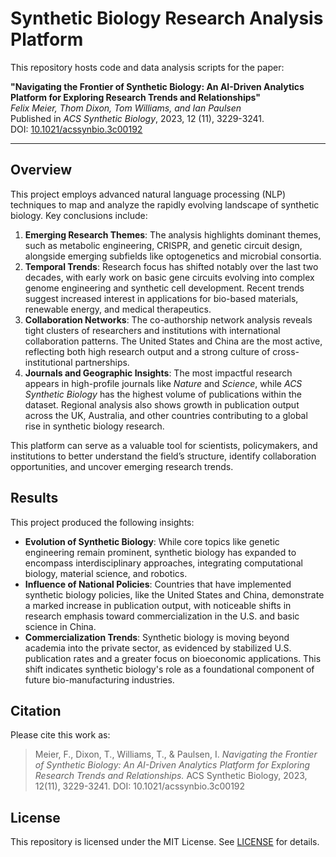 
# Synthetic Biology Research Analysis Platform

This repository hosts code and data analysis scripts for the paper:

**"Navigating the Frontier of Synthetic Biology: An AI-Driven Analytics Platform for Exploring Research Trends and Relationships"**  
*Felix Meier, Thom Dixon, Tom Williams, and Ian Paulsen*  
Published in *ACS Synthetic Biology*, 2023, 12 (11), 3229-3241.  
DOI: [10.1021/acssynbio.3c00192](https://doi.org/10.1021/acssynbio.3c00192)

---

## Overview

This project employs advanced natural language processing (NLP) techniques to map and analyze the rapidly evolving landscape of synthetic biology. Key conclusions include:

1. **Emerging Research Themes**: The analysis highlights dominant themes, such as metabolic engineering, CRISPR, and genetic circuit design, alongside emerging subfields like optogenetics and microbial consortia.
2. **Temporal Trends**: Research focus has shifted notably over the last two decades, with early work on basic gene circuits evolving into complex genome engineering and synthetic cell development. Recent trends suggest increased interest in applications for bio-based materials, renewable energy, and medical therapeutics.
3. **Collaboration Networks**: The co-authorship network analysis reveals tight clusters of researchers and institutions with international collaboration patterns. The United States and China are the most active, reflecting both high research output and a strong culture of cross-institutional partnerships.
4. **Journals and Geographic Insights**: The most impactful research appears in high-profile journals like *Nature* and *Science*, while *ACS Synthetic Biology* has the highest volume of publications within the dataset. Regional analysis also shows growth in publication output across the UK, Australia, and other countries contributing to a global rise in synthetic biology research.

This platform can serve as a valuable tool for scientists, policymakers, and institutions to better understand the field’s structure, identify collaboration opportunities, and uncover emerging research trends.

## Results

This project produced the following insights:

- **Evolution of Synthetic Biology**: While core topics like genetic engineering remain prominent, synthetic biology has expanded to encompass interdisciplinary approaches, integrating computational biology, material science, and robotics.
- **Influence of National Policies**: Countries that have implemented synthetic biology policies, like the United States and China, demonstrate a marked increase in publication output, with noticeable shifts in research emphasis toward commercialization in the U.S. and basic science in China.
- **Commercialization Trends**: Synthetic biology is moving beyond academia into the private sector, as evidenced by stabilized U.S. publication rates and a greater focus on bioeconomic applications. This shift indicates synthetic biology's role as a foundational component of future bio-manufacturing industries.

## Citation

Please cite this work as:

> Meier, F., Dixon, T., Williams, T., & Paulsen, I. *Navigating the Frontier of Synthetic Biology: An AI-Driven Analytics Platform for Exploring Research Trends and Relationships.* ACS Synthetic Biology, 2023, 12(11), 3229-3241. DOI: 10.1021/acssynbio.3c00192

## License

This repository is licensed under the MIT License. See [LICENSE](LICENSE) for details.
